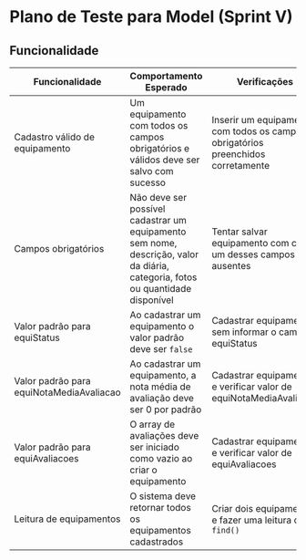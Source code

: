 # Plano de Teste para Model (Sprint V)

## Funcionalidade
| Funcionalidade                    | Comportamento Esperado                                                                                                                                  | Verificações                                                                                                  | Critérios de Aceite                                                                                             |
|----------------------------------|--------------------------------------------------------------------------------------------------------------------------------------------------------|---------------------------------------------------------------------------------------------------------------|------------------------------------------------------------------------------------------------------------------|
| Cadastro válido de equipamento   | Um equipamento com todos os campos obrigatórios e válidos deve ser salvo com sucesso                                                                   | Inserir um equipamento com todos os campos obrigatórios preenchidos corretamente                             | O equipamento é salvo e retornado com _id, equiStatus como false, equiNotaMediaAvaliacao como 0, e equiAvaliacoes como [] |
| Campos obrigatórios              | Não deve ser possível cadastrar um equipamento sem nome, descrição, valor da diária, categoria, fotos ou quantidade disponível                        | Tentar salvar equipamento com cada um desses campos ausentes                                                  | A operação deve falhar com erro de validação (`ValidationError`)                                                |
| Valor padrão para equiStatus     | Ao cadastrar um equipamento o valor padrão deve ser `false`                                                                   | Cadastrar equipamento sem informar o campo equiStatus                                                         | O campo equiStatus deve ser `false` no documento salvo                                                           |
| Valor padrão para equiNotaMediaAvaliacao | Ao cadastrar um equipamento, a nota média de avaliação deve ser 0 por padrão                                                                 | Cadastrar equipamento e verificar valor de equiNotaMediaAvaliacao                                             | O campo equiNotaMediaAvaliacao deve ser `0`                                                                      |
| Valor padrão para equiAvaliacoes | O array de avaliações deve ser iniciado como vazio ao criar o equipamento                                                                             | Cadastrar equipamento e verificar valor de equiAvaliacoes                                                     | O campo equiAvaliacoes deve ser um array vazio `[]`                                                              |
| Leitura de equipamentos          | O sistema deve retornar todos os equipamentos cadastrados                                                                                              | Criar dois equipamentos e fazer uma leitura com `find()`                                                      | A resposta contém um array com os equipamentos cadastrados e os nomes corretos                                  |

